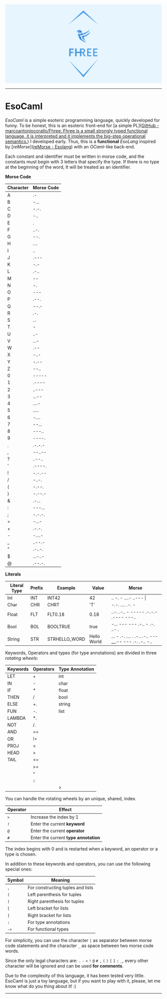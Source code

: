 ![](https://github.com/marcoantoniocorallo/Fhree/blob/main/cover_1.png)

---

# EsoCaml

*EsoCaml* is a simple esoteric programming language, quickly developed for funny.
To be honest, this is an esoteric front-end for [a simple PL]([GitHub - marcoantoniocorallo/Fhree: Fhree is a small strongly typed functional language, it is interpreted and it implements the big-step operational semantics.](https://github.com/marcoantoniocorallo/Fhree)) I developed early.
Thus, this is a **functional** *EsoLang* inspired by [*reMorse*]([reMorse - Esolang](https://esolangs.org/wiki/ReMorse)) with an *OCaml*-like back-end.



Each constant and identifier must be written in morse code, and the constants must begin with 3 letters that specify the type.
If there is no type at the beginning of the word, It will be treated as an identifier.

**Morse Code**

| Character | Morse Code |
| --------- | ---------- |
| A         | .-         |
| B         | -...       |
| C         | -.-.       |
| D         | -..        |
| E         | .          |
| F         | ..-.       |
| G         | --.        |
| H         | ....       |
| I         | ..         |
| J         | .---       |
| K         | -.-        |
| L         | .-..       |
| M         | --         |
| N         | -.         |
| O         | ---        |
| P         | .--.       |
| Q         | --.-       |
| R         | .-.        |
| S         | ...        |
| T         | -          |
| U         | ..-        |
| V         | ...-       |
| W         | .--        |
| X         | -..-       |
| Y         | -.--       |
| Z         | --..       |
| 0         | -----      |
| 1         | .----      |
| 2         | ..---      |
| 3         | ...--      |
| 4         | ....-      |
| 5         | .....      |
| 6         | -....      |
| 7         | --...      |
| 8         | ---..      |
| 9         | ----.      |
| .         | .-.-.-     |
| ,         | --..--     |
| ?         | ..--..     |
| '         | .----.     |
| !         | -.-.--     |
| /         | -..-.      |
| (         | -.--.      |
| )         | -.--.-     |
| &         | .-...      |
| :         | ---...     |
| ;         | -.-.-.     |
| =         | -...-      |
| +         | .-.-.      |
| -         | -....-     |
| _         | ..--.-     |
| "         | .-..-.     |
| $         | ...-..-    |
| @         | .--.-.     |

**Literals**

| Literal Type | Prefix | Example       | Value       | Morse                                                |
| ------------ | ------ | ------------- | ----------- | ---------------------------------------------------- |
| Int          | INT    | INT42         | 42          | .. -. - ....- ..--- \|                               |
| Char         | CHR    | CHRT          | 'T'         | -.-. .... .-. -                                      |
| Float        | FLT    | FLT0.18       | 0.18        | ..-. .-.. - ----- .-.-.- .---- ---..                 |
| Bool         | BOL    | BOOLTRUE      | true        | -... --- --- .-.. - .-. ..- .                        |
| String       | STR    | STRHELLO_WORD | Hello World | ... - .-. .... . .-.. .-.. ---__.-- --- .-. .-.. -.. |

Keywords, Operators and types (for type annotations) are divided in three *rotating wheels*:

| Keywords | Operators | Type Annotation |
| -------- | --------- | --------------- |
| LET      | +         | int             |
| IN       | -         | char            |
| IF       | *         | float           |
| THEN     | /         | bool            |
| ELSE     | +.        | string          |
| FUN      | -.        | list            |
| LAMBDA   | *.        |                 |
| NOT      | /.        |                 |
| AND      | ==        |                 |
| OR       | !=        |                 |
| PROJ     | <         |                 |
| HEAD     | >         |                 |
| TAIL     | <=        |                 |
|          | >=        |                 |
|          | ^         |                 |
|          | ::        |                 |
|          | |>        |                 |

You can handle the rotating wheels by an unique, shared, index.

| Operator | Effect                                |
| -------- | ------------------------------------- |
| `>`      | Increase the index by 1               |
| `!`      | Enter the current **keyword**         |
| `@`      | Enter the current **operator**        |
| `#`      | Enter the current **type annotation** |

The index begins with 0 and is restarted when a keyword, an operator or a type is chosen.



In addition to these keywords and operators, you can use the following special ones:

| Symbol | Meaning                           |
| ------ | --------------------------------- |
| `,`    | For constructing tuples and lists |
| `(`    | Left parenthesis for tuples       |
| `)`    | Right parenthesis for tuples      |
| `[`    | Left bracket for lists            |
| `]`    | Right bracket for lists           |
| `:`    | For type annotations              |
| `->`   | For functional types              |

For simplicity, you can use the character `|` as separator between morse code statements and the character `_` as space between two morse code words.



Since the only legal characters are: `.` `-` `>` `!` `@` `#` `,` `(` `)` `[` `]` `:` `_`, every other character will be ignored and can be used **for comments**.



Due to the complexity of this language, it has been tested very little.
EsoCaml is just a toy language, but if you want to play with it, please, let me know what do you thing about it! :)

---
